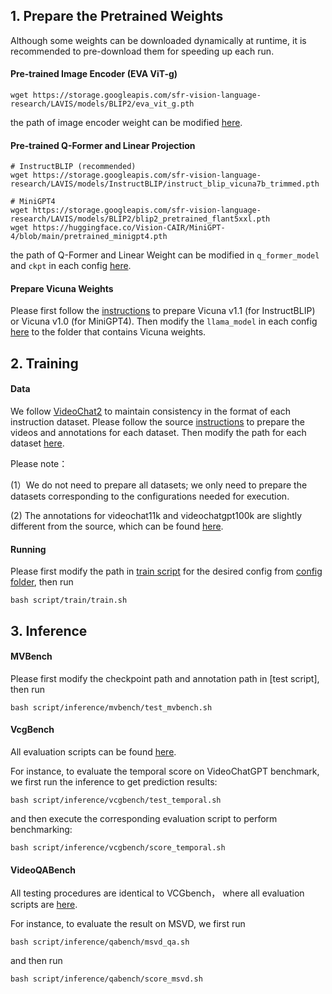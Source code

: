 ## 1. Prepare the Pretrained Weights
Although some weights can be downloaded dynamically at runtime, it is recommended to pre-download them for speeding up each run.

#### Pre-trained Image Encoder (EVA ViT-g)
```
wget https://storage.googleapis.com/sfr-vision-language-research/LAVIS/models/BLIP2/eva_vit_g.pth
```
the path of image encoder weight can be modified [here](stllm/models/eva_vit.py#L433).

#### Pre-trained Q-Former and Linear Projection
```
# InstructBLIP (recommended)
wget https://storage.googleapis.com/sfr-vision-language-research/LAVIS/models/InstructBLIP/instruct_blip_vicuna7b_trimmed.pth
```
```
# MiniGPT4
wget https://storage.googleapis.com/sfr-vision-language-research/LAVIS/models/BLIP2/blip2_pretrained_flant5xxl.pth
wget https://huggingface.co/Vision-CAIR/MiniGPT-4/blob/main/pretrained_minigpt4.pth
```
the path of Q-Former and Linear Weight can be modified in ```q_former_model``` and ```ckpt``` in each config [here](config).

#### Prepare Vicuna Weights
Please first follow the [instructions](https://github.com/lm-sys/FastChat) to prepare Vicuna v1.1 (for InstructBLIP) or Vicuna v1.0 (for MiniGPT4). 
Then modify the ```llama_model``` in each config [here](config) to the folder that contains Vicuna weights.

## 2. Training 
#### Data
We follow [VideoChat2](https://github.com/OpenGVLab/Ask-Anything/tree/main/video_chat2) to maintain consistency in the format of each instruction dataset. 
Please follow the source [instructions](https://github.com/OpenGVLab/Ask-Anything/blob/main/video_chat2/DATA.md) to prepare the videos and annotations for each dataset.
Then modify the path for each dataset [here](stllm/datasets/datasets/instruction_data.py).

Please note：

(1）We do not need to prepare all datasets; we only need to prepare the datasets corresponding to the configurations needed for execution.

(2) The annotations for videochat11k and videochatgpt100k are slightly different from the source, which can be found [here](https://drive.google.com/file/d/1HIcT0WOmnHNU_xLtezKaHeUG8qa0_wQh/view).

#### Running
Please first modify the path in [train script](script/train/train.sh) for the desired config from [config folder](config), then run
```
bash script/train/train.sh
```

## 3. Inference
#### MVBench 
Please first modify the checkpoint path and annotation path in [test script], then run 
```
bash script/inference/mvbench/test_mvbench.sh
```

#### VcgBench 
All evaluation scripts can be found [here](script/inference/vcgbench).

For instance, to evaluate the temporal score on VideoChatGPT benchmark, we first run the inference to get prediction results: 
```
bash script/inference/vcgbench/test_temporal.sh
```
and then execute the corresponding evaluation script to perform benchmarking:
```
bash script/inference/vcgbench/score_temporal.sh
```

#### VideoQABench
All testing procedures are identical to VCGbench， where all evaluation scripts are [here](script/inference/qabench).

For instance, to evaluate the result on MSVD, we first run
```
bash script/inference/qabench/msvd_qa.sh
```
and then run
```
bash script/inference/qabench/score_msvd.sh
```


